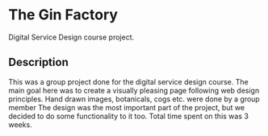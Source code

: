 # The Gin Factory
Digital Service Design course project. 

## Description
This was a group project done for the digital service design course. 
The main goal here was to create a visually pleasing page following web design principles. Hand drawn images, botanicals, cogs etc. were done by a group member
The design was the most important part of the project, but we decided to do some functionality to it too. Total time spent on this was 3 weeks.
